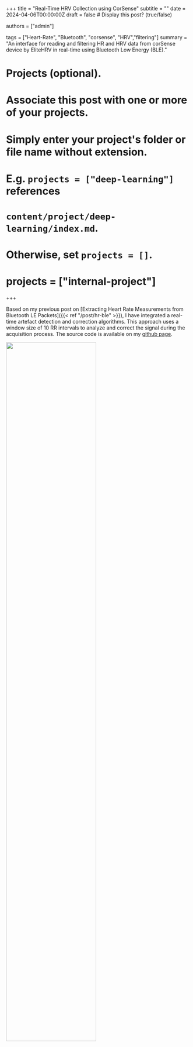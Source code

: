+++
title = "Real-Time HRV Collection using CorSense"
subtitle = ""
date = 2024-04-06T00:00:00Z
draft = false  # Display this post? (true/false)

authors = ["admin"]

tags = ["Heart-Rate", "Bluetooth", "corsense", "HRV","filtering"]
summary = "An interface for reading and filtering HR and HRV data from corSense device by EliteHRV in real-time using Bluetooth Low Energy (BLE)."

# Projects (optional).
#   Associate this post with one or more of your projects.
#   Simply enter your project's folder or file name without extension.
#   E.g. `projects = ["deep-learning"]` references 
#   `content/project/deep-learning/index.md`.
#   Otherwise, set `projects = []`.
# projects = ["internal-project"]

+++

Based on my previous post on [Extracting Heart Rate Measurements from Bluetooth LE Packets]({{< ref "/post/hr-ble" >}}), I have integrated a real-time artefact detection and correction algorithms. This approach uses a window size of 10 RR intervals to analyze and correct the signal during the acquisition process. The source code is available on my [github page](https://github.com/Mar-iam/corSense).

<img class="special-img-class" style="width:70%" src="RR.gif" />

